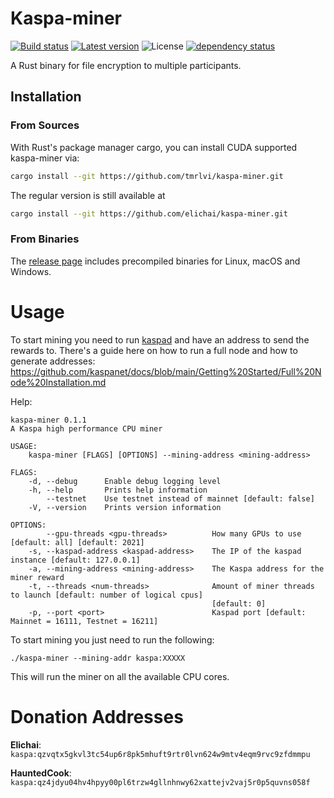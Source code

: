 # Kaspa-miner
[![Build status](https://github.com/elichai/kaspa-miner/workflows/ci/badge.svg)](https://github.com/elichai/kaspa-miner/actions)
[![Latest version](https://img.shields.io/crates/v/kaspa-miner.svg)](https://crates.io/crates/kaspa-miner)
![License](https://img.shields.io/crates/l/kaspa-miner.svg)
[![dependency status](https://deps.rs/repo/github/elichai/kaspa-miner/status.svg)](https://deps.rs/repo/github/elichai/kaspa-miner)

A Rust binary for file encryption to multiple participants. 


## Installation
### From Sources
With Rust's package manager cargo, you can install CUDA supported kaspa-miner via:

```sh
cargo install --git https://github.com/tmrlvi/kaspa-miner.git
```

The regular version is still available at
```sh
cargo install --git https://github.com/elichai/kaspa-miner.git
```

### From Binaries
The [release page](https://github.com/elichai/kaspa-miner/releases) includes precompiled binaries for Linux, macOS and Windows.


# Usage
To start mining you need to run [kaspad](https://github.com/kaspanet/kaspad) and have an address to send the rewards to.
There's a guide here on how to run a full node and how to generate addresses: https://github.com/kaspanet/docs/blob/main/Getting%20Started/Full%20Node%20Installation.md

Help:
```
kaspa-miner 0.1.1
A Kaspa high performance CPU miner

USAGE:
    kaspa-miner [FLAGS] [OPTIONS] --mining-address <mining-address>

FLAGS:
    -d, --debug      Enable debug logging level
    -h, --help       Prints help information
        --testnet    Use testnet instead of mainnet [default: false]
    -V, --version    Prints version information

OPTIONS:
        --gpu-threads <gpu-threads>          How many GPUs to use [default: all] [default: 2021]
    -s, --kaspad-address <kaspad-address>    The IP of the kaspad instance [default: 127.0.0.1]
    -a, --mining-address <mining-address>    The Kaspa address for the miner reward
    -t, --threads <num-threads>              Amount of miner threads to launch [default: number of logical cpus]
                                             [default: 0]
    -p, --port <port>                        Kaspad port [default: Mainnet = 16111, Testnet = 16211]
```

To start mining you just need to run the following:

`./kaspa-miner --mining-addr kaspa:XXXXX`

This will run the miner on all the available CPU cores.

# Donation Addresses

**Elichai**: `kaspa:qzvqtx5gkvl3tc54up6r8pk5mhuft9rtr0lvn624w9mtv4eqm9rvc9zfdmmpu`

**HauntedCook**: `kaspa:qz4jdyu04hv4hpyy00pl6trzw4gllnhnwy62xattejv2vaj5r0p5quvns058f`